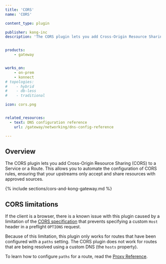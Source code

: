 ```yaml
---
title: 'CORS'
name: 'CORS'

content_type: plugin

publisher: kong-inc
description: 'The CORS plugin lets you add Cross-Origin Resource Sharing (CORS) to a service or a route.'


products:
    - gateway


works_on:
    - on-prem
    - konnect
# topologies:
#    - hybrid
#    - db-less
#    - traditional

icon: cors.png


related_resources:
  - text: DNS configuration reference
    url: /gateway/networking/dns-config-reference

---
```


## Overview


The CORS plugin lets you add Cross-Origin Resource Sharing (CORS) to a Service or a Route. This allows you to automate the configuration of CORS rules, ensuring that your upstreams only accept and share resources with approved sources.


{% include sections/cors-and-kong-gateway.md %}


## CORS limitations

If the client is a browser, there is a known issue with this plugin caused by a
limitation of the [CORS specification](https://developer.mozilla.org/en-US/docs/Web/HTTP/CORS) that prevents specifying a custom
`Host` header in a preflight `OPTIONS` request.

Because of this limitation, this plugin only works for routes that have been
configured with a `paths` setting. The CORS plugin does not work for routes that
are being resolved using a custom DNS (the `hosts` property).

To learn how to configure `paths` for a route, read the [Proxy Reference](/gateway/traffic-control/proxy/).


